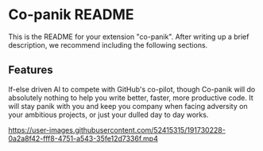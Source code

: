 # Co-panik README

This is the README for your extension "co-panik". After writing up a brief description, we recommend including the following sections.

## Features

If-else driven AI to compete with GitHub's co-pilot, though Co-panik will do absolutely nothing to help you write better, faster, more productive code. It will stay panik with you and keep you company when facing adversity on your ambitious projects, or just your dulled day to day works.


https://user-images.githubusercontent.com/52415315/191730228-0a2a8f42-fff8-4751-a543-35fe12d7336f.mp4

